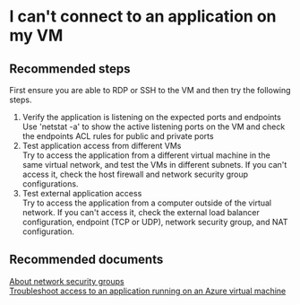 <properties 
	pageTitle="I can't connect to an application on my VM"
	description="I can't connect to an application on my VM"
	service="microsoft.compute"
	resource="virtualmachines"
	authors="kasparks"
	displayOrder="6"
	selfHelpType="resource"
	supportTopicIds="32411838"
	resourceTags="windows, linux, windowsSQL"	 
	productPesIds="14749"
	cloudEnvironments="public"
/>
    
# I can't connect to an application on my VM

## **Recommended steps**
First ensure you are able to RDP or SSH to the VM and then try the following steps.

1. Verify the application is listening on the expected ports and endpoints <br>
Use 'netstat -a' to show the active listening ports on the VM and check the endpoints ACL rules for public and private ports
2. Test application access from different VMs <br>
Try to access the application from a different virtual machine in the same virtual network, and test the VMs in different subnets. If you can't access it, check the host firewall and network security group configurations.
3. Test external application access <br>
Try to access the application from a computer outside of the virtual network. If you can't access it, check the external load balancer configuration, endpoint (TCP or UDP), network security group, and NAT configuration.

## **Recommended documents**
[About network security groups](https://azure.microsoft.com/documentation/articles/virtual-networks-nsg/) <br>
[Troubleshoot access to an application running on an Azure virtual machine](https://azure.microsoft.com/documentation/articles/virtual-machines-troubleshoot-access-application/)
